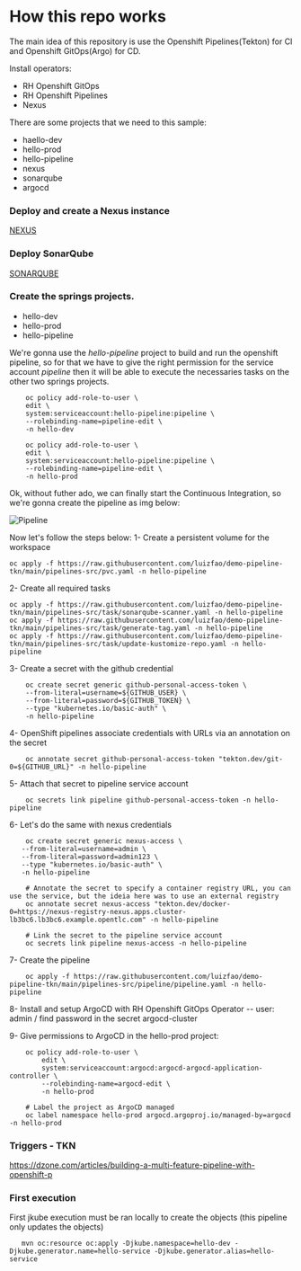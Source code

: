 # How this repo works
The main idea of this repository is use the Openshift Pipelines(Tekton) for CI and Openshift GitOps(Argo) for CD.

Install operators:
- RH Openshift GitOps
- RH Openshift Pipelines
- Nexus

There are some projects that we need to this sample:
- haello-dev
- hello-prod
- hello-pipeline
- nexus
- sonarqube
- argocd

### Deploy and create a Nexus instance
[NEXUS](https://github.com/luizfao/demo-pipeline-tkn/blob/main/nexus/README.md)


### Deploy SonarQube
[SONARQUBE](https://github.com/luizfao/demo-pipeline-tkn/blob/main/sonarqube/sonarqube.adoc)


### Create the springs projects.
- hello-dev
- hello-prod
- hello-pipeline

We're gonna use the *hello-pipeline* project to build and run the openshift pipeline, so for that we have to give the right permission for the service account *pipeline* then it will be able to execute the necessaries tasks on the other two springs projects.

```shell
    oc policy add-role-to-user \
    edit \
    system:serviceaccount:hello-pipeline:pipeline \
    --rolebinding-name=pipeline-edit \
    -n hello-dev
```
```shell
    oc policy add-role-to-user \
    edit \
    system:serviceaccount:hello-pipeline:pipeline \
    --rolebinding-name=pipeline-edit \
    -n hello-prod
```

Ok, without futher ado, we can finally start the Continuous Integration, so we're gonna create the pipeline as img below:

![Pipeline](https://github.com/luizfao/demo-pipeline-tkn/blob/main/imgs/pipeline.png)

Now let's follow the steps below: 
1- Create a persistent volume for the workspace
```shell
oc apply -f https://raw.githubusercontent.com/luizfao/demo-pipeline-tkn/main/pipelines-src/pvc.yaml -n hello-pipeline
```
2- Create all required tasks
```shell
oc apply -f https://raw.githubusercontent.com/luizfao/demo-pipeline-tkn/main/pipelines-src/task/sonarqube-scanner.yaml -n hello-pipeline
oc apply -f https://raw.githubusercontent.com/luizfao/demo-pipeline-tkn/main/pipelines-src/task/generate-tag.yaml -n hello-pipeline
oc apply -f https://raw.githubusercontent.com/luizfao/demo-pipeline-tkn/main/pipelines-src/task/update-kustomize-repo.yaml -n hello-pipeline
```

3- Create a secret with the github credential
```shell
    oc create secret generic github-personal-access-token \
    --from-literal=username=${GITHUB_USER} \
    --from-literal=password=${GITHUB_TOKEN} \
    --type "kubernetes.io/basic-auth" \
    -n hello-pipeline
```
4- OpenShift pipelines associate credentials with URLs via an annotation on the secret
```shell
    oc annotate secret github-personal-access-token "tekton.dev/git-0=${GITHUB_URL}" -n hello-pipeline
```
5- Attach that secret to pipeline service account
```shell
    oc secrets link pipeline github-personal-access-token -n hello-pipeline
```

6- Let's do the same with nexus credentials
```shell
    oc create secret generic nexus-access \
   --from-literal=username=admin \
   --from-literal=password=admin123 \
   --type "kubernetes.io/basic-auth" \
   -n hello-pipeline

    # Annotate the secret to specify a container registry URL, you can use the service, but the ideia here was to use an external registry
    oc annotate secret nexus-access "tekton.dev/docker-0=https://nexus-registry-nexus.apps.cluster-lb3bc6.lb3bc6.example.opentlc.com" -n hello-pipeline

    # Link the secret to the pipeline service account
    oc secrets link pipeline nexus-access -n hello-pipeline
```

7- Create the pipeline
```shell
    oc apply -f https://raw.githubusercontent.com/luizfao/demo-pipeline-tkn/main/pipelines-src/pipeline/pipeline.yaml -n hello-pipeline
```

8- Install and setup ArgoCD with RH Openshift GitOps Operator -- user: admin / find password in the secret argocd-cluster

9- Give permissions to ArgoCD in the hello-prod project:
```shell
    oc policy add-role-to-user \
        edit \
        system:serviceaccount:argocd:argocd-argocd-application-controller \
        --rolebinding-name=argocd-edit \
        -n hello-prod

    # Label the project as ArgoCD managed
    oc label namespace hello-prod argocd.argoproj.io/managed-by=argocd -n hello-prod
```

### Triggers - TKN
https://dzone.com/articles/building-a-multi-feature-pipeline-with-openshift-p


### First execution
First jkube execution must be ran locally to create the objects (this pipeline only updates the objects)
```shell
   mvn oc:resource oc:apply -Djkube.namespace=hello-dev -Djkube.generator.name=hello-service -Djkube.generator.alias=hello-service
```
